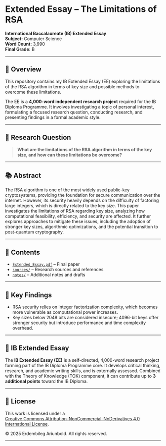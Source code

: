 # Extended Essay – The Limitations of RSA

**International Baccalaureate (IB) Extended Essay**  
**Subject:** Computer Science  
**Word Count:** 3,990  
**Final Grade:** B  

---

## 📄 Overview

This repository contains my IB Extended Essay (EE) exploring the limitations of the RSA algorithm in terms of key size and possible methods to overcome these limitations.  

The EE is a **4,000-word independent research project** required for the IB Diploma Programme. It involves investigating a topic of personal interest, formulating a focused research question, conducting research, and presenting findings in a formal academic style.  

---

## 📝 Research Question

> **What are the limitations of the RSA algorithm in terms of the key size, and how can these limitations be overcome?**

---

## 📚 Abstract

The RSA algorithm is one of the most widely used public-key cryptosystems, providing the foundation for secure communication over the internet. However, its security heavily depends on the difficulty of factoring large integers, which is directly related to the key size. This paper investigates the limitations of RSA regarding key size, analyzing how computational feasibility, efficiency, and security are affected. It further explores approaches to mitigate these issues, including the adoption of stronger key sizes, algorithmic optimizations, and the potential transition to post-quantum cryptography.

---

## 📂 Contents

- [`Extended_Essay.pdf`](./Extended%20Essay.pdf) – Final paper  
- [`sources/`](./sources) – Research sources and references  
- [`notes/`](./notes) – Additional notes and drafts

---

## 🎯 Key Findings

- RSA security relies on integer factorization complexity, which becomes more vulnerable as computational power increases.
- Key sizes below 2048 bits are considered insecure; 4096-bit keys offer stronger security but introduce performance and time complexity overhead.

---

## 🏫 IB Extended Essay

The **IB Extended Essay (EE)** is a self-directed, 4,000-word research project forming part of the IB Diploma Programme core. It develops critical thinking, research, and academic writing skills, and is externally assessed. Combined with the Theory of Knowledge (TOK) component, it can contribute up to **3 additional points** toward the IB Diploma.

---

## 📜 License

This work is licensed under a  
[Creative Commons Attribution-NonCommercial-NoDerivatives 4.0 International License](https://creativecommons.org/licenses/by-nc-nd/4.0/).  

© 2025 Erdembileg Ariunbold. All rights reserved.

---
